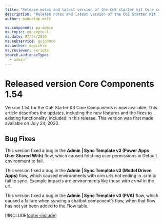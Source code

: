 ```yaml
---
title: "Release notes and latest version of the CoE starter kit Core components 1.54 | MicrosoftDocs"
description: "Release notes and latest version of the CoE Starter Kit 1.54."
author: manuelap-msft

ms.component: pa-admin
ms.topic: conceptual
ms.date: 07/24/2020
ms.subservice: guidance
ms.author: mapichle
ms.reviewer: sericks
search.audienceType: 
  - admin
---
```


# Released version Core Components 1.54

Version 1.54 for the CoE Starter Kit Core Components is now available. This article describes the updates, including the new features and the fixes to existing functionality, included in this release. This version was first made available on July 24, 2020.

## Bug Fixes

This version fixed a bug in the **Admin | Sync Template v3 (Power Apps User Shared With)** flow, which caused fetching user permissions in Default environment to fail.

This version fixed a bug in the **Admin | Sync Template v3 (Model Driven Apps)** flow, which caused environments with crm urls not ending in .crm to fail to sync. Example impacts are environments like those with *crm4* in the url.

This version fixed a bug in the **Admin | Sync Template v3 (PVA)** flow, which caused a failure when syncing a chatbot  component’s flow, when that flow has not yet been added to the Flow table.


[!INCLUDE[footer-include](../../../includes/footer-banner.md)]
